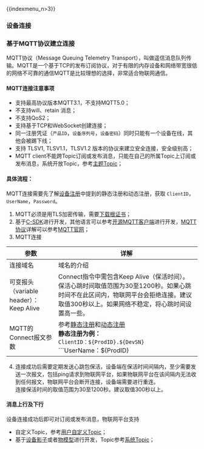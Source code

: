 {{indexmenu_n>3}}

### 设备连接

### 基于MQTT协议建立连接
MQTT协议（Message Queuing Telemetry Transport），叫做遥信消息队列传输。MQTT是一个基于TCP的发布订阅协议，对于有限的内存设备和网络带宽很低的网络不可靠的通信MQTT是比较理想的选择，非常适合物联网通信。

#### MQTT连接注意事项
- 支持最高协议版本MQTT3.1，不支持MQTT5.0；
- 不支持will、retain 消息；
- 不支持QoS2；
- 支持基于TCP和WebSocket创建连接；
- 同一注册凭证（`产品ID`，`设备序列号`，`设备密码`）同时只能有一个设备在线，其他会被踢下线；
- 支持 TLSV1, TLSV1.1，TLSV1.2 版本的协议来建立安全连接，安全级别高；
- MQTT client不能跨Topic订阅或发布消息，只能在自己的所属Topic上订阅或发布消息，系统开放Topic，参考[主题Topic]()；

#### 具体流程：
MQTT连接需要先了解[设备注册]()中提到的静态注册和动态注册，获取 `ClientID`，`UserName`，`Password`。
1. MQTT必须是用TLS加密传输，需要[下载根证书]()；
2. 基于[C-SDK]()进行开发，其他语言可以参考[开源MQTT客户端](https://github.com/mqtt/mqtt.github.io/wiki/libraries?spm=a2c4g.11186623.2.11.793e78dcLHxgZy)进行开发，[MQTT协议](http://mqtt.org/?spm=a2c4g.11186623.2.12.577678dc5E6Qcl)详解可以参考[MQTT官网](http://mqtt.org/?spm=a2c4g.11186623.2.12.577678dc5E6Qcl)；
3. MQTT连接

参数| 详解
---|---
连接域名 | 域名的介绍
可变报头（variable header）：Keep Alive | Connect指令中需包含Keep Alive（保活时间）。保活心跳时间取值范围为30至1200秒。如果心跳时间不在此区间内，物联网平台会拒绝连接。建议取值300秒以上。如果网络不稳定，将心跳时间设置高一些。
MQTT的Connect报文参数|参考[静态注册]()和[动态注册]()<br>**静态注册为例：**<br>```ClientID：${ProdID}.${DevSN}```<br>```UserName：${ProdID}|${DevSN}|${authmode}```<br>```authmode: 静态注册为1；动态注册为2```<br>``` Password：${DevSecret}```
4. 连接成功后需要定期发送心跳包保活，设备端在保活时间间隔内，至少需要发送一次报文，包括ping请求到物联网平台，如果物联网平台在该间隔内无法收到任何报文，物联网平台会断开连接，设备端需要进行重连。  
连接保活时间的取值范围为30至1200秒。建议取值300秒以上。


#### 消息上行及下行
设备连接成功后即可对订阅或发布消息，物联网平台支持
- 自定义Topic，参考[用户自定义Topic]()；
- 基于[设备影子]()或者[物模型]()进行开发，Topic参考[系统Topic]()；
